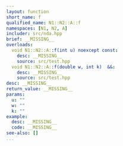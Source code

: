 ```yaml
---
layout: function
short_name: f
qualified_name: N1::N2::A::f
namespaces: [N1, N2, A]
includer: src/nda.hpp
brief: __MISSING__
overloads:
  void N1::N2::A::f(int u) noexcept const:
    desc: __MISSING__
    source: src/test.hpp
  void N1::N2::A::f(double w, int k)  &&:
    desc: __MISSING__
    source: src/test.hpp
desc: __MISSING__
return_value: __MISSING__
params:
  u: ""
  w: ""
  k: ""
example:
  desc: __MISSING__
  code: __MISSING__
see-also: []
...
```

